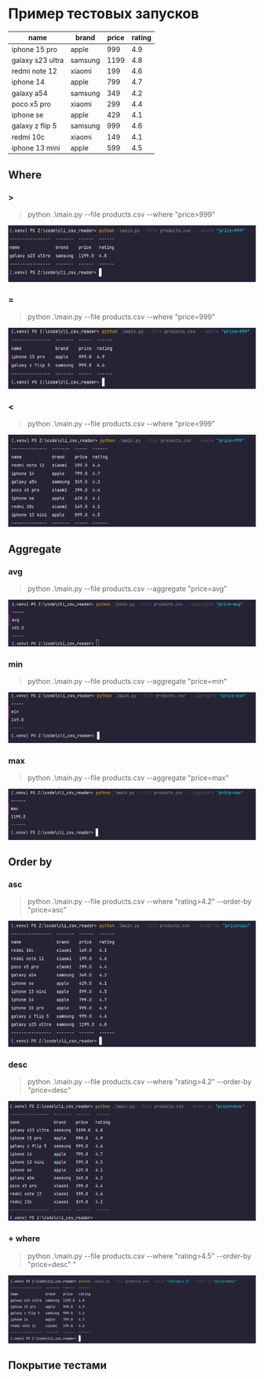# Пример тестовых запусков
| name             | brand   | price | rating |
|------------------|---------|-------|--------|
| iphone 15 pro    | apple   | 999   | 4.9    |
| galaxy s23 ultra | samsung | 1199  | 4.8    |
| redmi note 12    | xiaomi  | 199   | 4.6    |
| iphone 14        | apple   | 799   | 4.7    |
| galaxy a54       | samsung | 349   | 4.2    |
| poco x5 pro      | xiaomi  | 299   | 4.4    |
| iphone se        | apple   | 429   | 4.1    |
| galaxy z flip 5  | samsung | 999   | 4.6    |
| redmi 10c        | xiaomi  | 149   | 4.1    |
| iphone 13 mini   | apple   | 599   | 4.5    |


## Where
### \>
> python .\main.py --file products.csv  --where "price>999" 

![img.png](img/where_gt.png)

### =
> python .\main.py --file products.csv  --where "price=999" 

![img.png](img/where_eq.png)

### \<
> python .\main.py --file products.csv  --where "price<999" 

![img.png](img/where_lt.png)

## Aggregate
### avg
> python .\main.py --file products.csv  --aggregate "price=avg"  

![img.png](img/price_avg.png)

### min
> python .\main.py --file products.csv  --aggregate "price=min"  

![img.png](img/price_min.png)

### max
> python .\main.py --file products.csv  --aggregate "price=max"  

![img.png](img/price_max.png)



## Order by
### asc
> python .\main.py --file products.csv --where "rating>4.2" --order-by "price=asc"  

![img.png](img/order_by_asc.png)
### desc
> python .\main.py --file products.csv --where "rating>4.2" --order-by "price=desc"  

![img.png](img/order_by_desc.png)
### + where
>  python .\main.py --file products.csv --where "rating>4.5" --order-by "price=desc" "  

![img.png](img/order_by_where.png)

## Покрытие тестами
